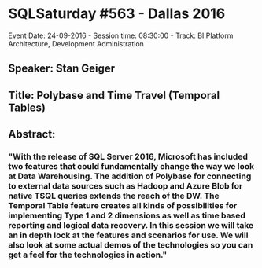 # SQLSaturday #563 - Dallas 2016
Event Date: 24-09-2016 - Session time: 08:30:00 - Track: BI Platform Architecture, Development  Administration
## Speaker: Stan Geiger
## Title: Polybase and Time Travel (Temporal Tables)
## Abstract:
### "With the release of SQL Server 2016, Microsoft has included two features that could fundamentally change the way we look at Data Warehousing.  The addition of Polybase for connecting to external data sources such as Hadoop and Azure Blob for native TSQL queries extends the reach of the DW.   The Temporal Table feature creates all kinds of possibilities for implementing Type 1 and 2 dimensions as well as time based reporting and logical data recovery.  In this session we will take an in depth lock at the features and scenarios for use.   We will also look at some actual demos of the technologies so you can get a feel for the technologies in action."
